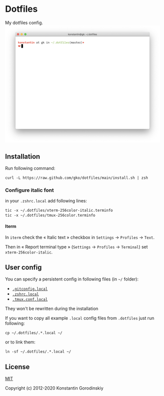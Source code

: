 # Dotfiles

My dotfiles config.
![screenshot](https://github.com/gko/dotfiles/raw/main/screenshot.png)

## Installation

Run following command:
```shell
curl -L https://raw.github.com/gko/dotfiles/main/install.sh | zsh
```

### Configure italic font

in your `.zshrc.local` add following lines:
```shell
tic -x ~/.dotfiles/xterm-256color-italic.terminfo
tic -x ~/.dotfiles/tmux-256color.terminfo
```

#### Iterm

In `iterm` check the « Italic text » checkbox in `Settings` → `Profiles` → `Text`.

Then in « Report terminal type » (`Settings` → `Profiles` → `Terminal`) set `xterm-256color-italic`.

## User config

You can specify a persistent config in following files (in `~/` folder):
- [`.gitconfig.local`](/.gitconfig.local)
- [`.zshrc.local`](/.zshrc.local)
- [`.tmux.conf.local`](/.tmux.conf.local)

They won't be rewritten during the installation

If you want to copy all example `.local` config files from `.dotfiles` just run following:
```shell
cp ~/.dotfiles/.*.local ~/
```

or to link them:
```shell
ln -sf ~/.dotfiles/.*.local ~/
```

## License

[MIT](http://opensource.org/licenses/MIT)

Copyright (c) 2012-2020 Konstantin Gorodinskiy
